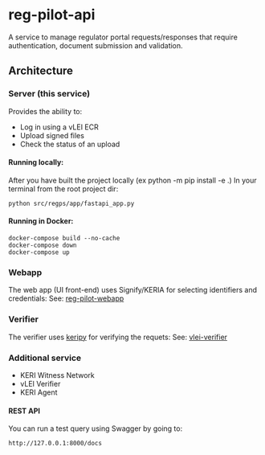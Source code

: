 # reg-pilot-api
A service to manage regulator portal requests/responses that require authentication, document submission and validation. 

## Architecture

### Server (this service)
Provides the ability to:
* Log in using a vLEI ECR
* Upload signed files
* Check the status of an upload

#### Running locally:
After you have built the project locally (ex python -m pip install -e .)
In your terminal from the root project dir:

``` 
python src/regps/app/fastapi_app.py 
```

#### Running in Docker:
```
docker-compose build --no-cache
docker-compose down
docker-compose up
```

### Webapp
The web app (UI front-end) uses Signify/KERIA for selecting identifiers and credentials:
See: [reg-pilot-webapp](https://github.com/GLEIF-IT/reg-pilot-webapp)

### Verifier
The verifier uses [keripy](https://github.com/WebOfTRust/keripy) for verifying the requets:
See: [vlei-verifier](https://github.com/GLEIF-IT/vlei-verifier)

### Additional service
* KERI Witness Network
* vLEI Verifier
* KERI Agent

#### REST API
 You can run a test query using Swagger by going to:
 ```
 http://127.0.0.1:8000/docs
 ```

